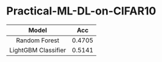 # Practical-ML-DL-on-CIFAR10

| Model | Acc |
| :-: | :-: |
| Random Forest | 0.4705 |
| LightGBM Classifier |0.5141 |
